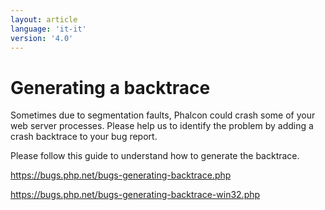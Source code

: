 ```yaml
---
layout: article
language: 'it-it'
version: '4.0'
---
```

# Generating a backtrace

Sometimes due to segmentation faults, Phalcon could crash some of your web server processes. Please help us to identify the problem by adding a crash backtrace to your bug report.

Please follow this guide to understand how to generate the backtrace.

<https://bugs.php.net/bugs-generating-backtrace.php>

<https://bugs.php.net/bugs-generating-backtrace-win32.php>
